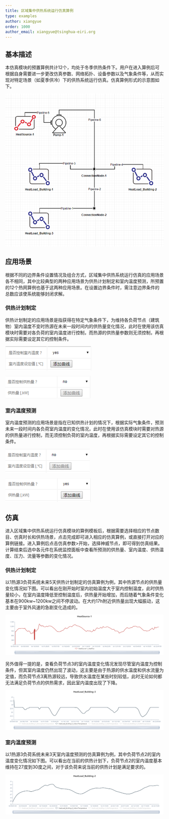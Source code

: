 ```yaml
---
title: 区域集中供热系统运行仿真算例
type: examples
author: xiangyue
order: 1000
author_email: xiangyue@tsinghua-eiri.org
---
```


## 基本描述

本仿真模块的预置算例共计12个，均处于冬季供热条件下。用户在进入算例后可根据自身需要进一步更改仿真参数、网络拓扑、设备参数以及气象条件等，从而实现对特定场景（如夏季供冷）下的供热系统运行仿真。仿真算例形式的示意图如下。

![区域集中供热系统运行仿真算例形式示意图](HeatingSystem/HeatingSystem1.png)

## 应用场景

根据不同的边界条件设置情况及组合方式，区域集中供热系统运行仿真的应用场景各不相同，其中比较典型的两种应用场景为供热计划制定和室内温度预测，所预置的12个热网算例也基于这两种应用场景。在设置边界条件时，需注意边界条件的总数应该使系统能够封闭求解。

### 供热计划制定

供热计划制定的应用场景是指获得在特定气象条件下，为维持各负荷节点（建筑物）室内温度不变时热源在未来一段时间内的供热量变化情况，此时在使用该仿真模块时需要对各负荷的室内温度进行控制，而热源的供热量参数则无须控制，再根据实际需要设定其它的控制条件。

![负荷节点室内温度需要进行控制](HeatingSystem/HeatingSystem3.png "负荷节点室内温度需要进行控制")

![热源节点供热量不进行控制](HeatingSystem/HeatingSystem4.png "热源节点供热量不进行控制")

### 室内温度预测

室内温度预测的应用场景是指在已知供热计划的情况下，根据实际气象条件，预测未来一段时间内各负荷室内温度的变化情况，此时在使用该仿真模块时需要对热源的供热量进行控制，而无须控制负荷的室内温度，再根据实际需要设定其它的控制条件。

![负荷节点室内温度不进行控制](HeatingSystem/HeatingSystem5.png "负荷节点室内温度不进行控制")

![热源节点供热量需要进行控制](HeatingSystem/HeatingSystem6.png "热源节点供热量需要进行控制")

## 仿真

进入区域集中供热系统运行仿真模块的算例模板后，根据需要选择相应的节点数目、仿真时长和供热场景，点击完成即可进入相应的仿真算例，或直接打开对应的算例链接。进入算例后点击仿真参数>开始，选择神威节点，即可得到仿真结果。计算结束后选中各元件在系统监控面板中查看所预测的供热量、室内温度、供热温度、压力、流量等参数的变化情况。

### 供热计划制定

以1热源3负荷系统未来5天供热计划制定的仿真算例为例，其中热源节点的供热量变化情况如下图。可以看出在刚开始时室内初始温度大于室内控制温度，此时供热量较小，在室内温度降低至控制温度后，供热量开始增加，而后随着气象条件变化基本在900kw~1200kw之间不停波动。在大约17h附近供热量出现大幅振动，这主要由于室外风速的急剧变化造成的。

![热源节点供热量变化图](HeatingSystem/HeatingSystem7.png)

另外值得一提的是，查看负荷节点3的室内温度变化情况发现尽管室内温度为控制条件，但其室内温度仍然出现了波动，这主要是由于热源的供水温度和供水流量为定值，而负荷节点3离热源较远，导致供水温度在某些时刻较低，此时无论如何都无法满足负荷节点的供热需求，因此室内温度出现了下降。

![负荷节点3室内温度变化图](HeatingSystem/HeatingSystem8.png)

### 室内温度预测

以1热源3负荷系统未来3天室内温度预测的仿真算例为例，其中负荷节点2的室内温度变化情况如下图。可以看出在当前的供热计划下，负荷节点2的室内温度基本维持在27度到30度之间，对于该负荷来说当前的供热计划是满足要求的。

![负荷节点2室内温度变化图](HeatingSystem/HeatingSystem2.png)

